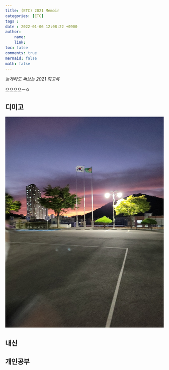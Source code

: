 ```yaml
---
title: (ETC) 2021 Memoir
categories: [ETC]
tags : 
date : 2022-01-06 12:08:22 +0900
author:
    name: 
    link: 
toc: false
comments: true
mermaid: false
math: false
---
```


*늦게라도 써보는 2021 회고록*

으으으으ㅡㅇ

## 디미고

![Untitled](/assets/img/2022-01-06-(etc)-2021-memoir/Untitled.png)

## 내신

## 개인공부
